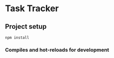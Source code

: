 # Task Tracker

## Project setup
```
npm install
```

### Compiles and hot-reloads for development
```
```

